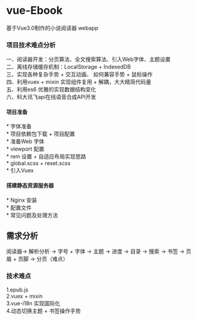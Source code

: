 # vue-Ebook
基于Vue3.0制作的小说阅读器 webapp


<h3>项目技术难点分析</h3>
<p>
一、阅读器开发：分页算法、全文搜索算法、引入Web字体、主题设置 <br/>
二、离线存储缓存机制：LocalStorage + IndexedDB <br/>
三、实现各种复杂手势 + 交互动画、 如何兼容手势 + 鼠标操作 <br/>
四、利用vuex + mixin 实现组件复用 + 解耦，大大精简代码量 <br/>
五、利用es6 优雅的实现数据结构变化 <br/>
六、科大讯飞api在线语音合成API开发 <br/>
</p>

<h4>项目准备</h4>
<p>
* 字体准备 <br/>
* 项目依赖包下载 + 项目配置  <br/>
* 准备Web 字体 <br/>
* viewport 配置 <br/>
* rem 设置 + 自适应布局实现思路 <br/>
* global.scss + reset.scss <br/>
* 引入Vuex <br/>  
</p>

<h4>搭建静态资源服务器</h4>

<p>
* Nginx 安装 <br/>
* 配置文件 <br/>
* 常见问题及处理方法 <br/>
</p>

<h2>需求分析</h2>
阅读器-> 解析分析 -> 字号 + 字体 -> 主题 -> 进度 -> 目录 -> 搜索 -> 书签 -> 页眉 + 页脚 -> 分页（难点）

<h3>技术难点</h2>
1.epub.js <br/>
2.vuex + mixin <br/>
3.vue-i18n 实现国际化 <br/>
4.动态切换主题 + 书签操作手势



